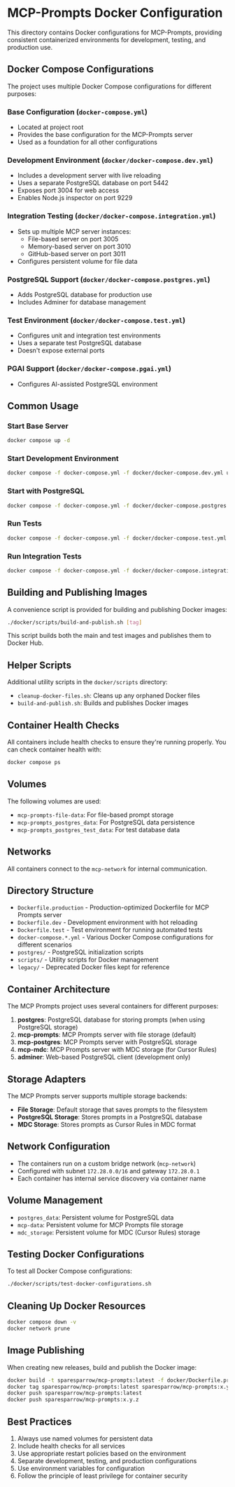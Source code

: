 # MCP-Prompts Docker Configuration

This directory contains Docker configurations for MCP-Prompts, providing consistent containerized environments for development, testing, and production use.

## Docker Compose Configurations

The project uses multiple Docker Compose configurations for different purposes:

### Base Configuration (`docker-compose.yml`)
- Located at project root
- Provides the base configuration for the MCP-Prompts server
- Used as a foundation for all other configurations

### Development Environment (`docker/docker-compose.dev.yml`)
- Includes a development server with live reloading
- Uses a separate PostgreSQL database on port 5442
- Exposes port 3004 for web access
- Enables Node.js inspector on port 9229

### Integration Testing (`docker/docker-compose.integration.yml`)
- Sets up multiple MCP server instances:
  - File-based server on port 3005
  - Memory-based server on port 3010
  - GitHub-based server on port 3011
- Configures persistent volume for file data

### PostgreSQL Support (`docker/docker-compose.postgres.yml`)
- Adds PostgreSQL database for production use
- Includes Adminer for database management

### Test Environment (`docker/docker-compose.test.yml`)
- Configures unit and integration test environments
- Uses a separate test PostgreSQL database
- Doesn't expose external ports

### PGAI Support (`docker/docker-compose.pgai.yml`)
- Configures AI-assisted PostgreSQL environment

## Common Usage

### Start Base Server
```bash
docker compose up -d
```

### Start Development Environment
```bash
docker compose -f docker-compose.yml -f docker/docker-compose.dev.yml up -d
```

### Start with PostgreSQL
```bash
docker compose -f docker-compose.yml -f docker/docker-compose.postgres.yml up -d
```

### Run Tests
```bash
docker compose -f docker-compose.yml -f docker/docker-compose.test.yml up -d
```

### Run Integration Tests
```bash
docker compose -f docker-compose.yml -f docker/docker-compose.integration.yml up -d
```

## Building and Publishing Images

A convenience script is provided for building and publishing Docker images:

```bash
./docker/scripts/build-and-publish.sh [tag]
```

This script builds both the main and test images and publishes them to Docker Hub.

## Helper Scripts

Additional utility scripts in the `docker/scripts` directory:
- `cleanup-docker-files.sh`: Cleans up any orphaned Docker files
- `build-and-publish.sh`: Builds and publishes Docker images

## Container Health Checks

All containers include health checks to ensure they're running properly. You can check container health with:

```bash
docker compose ps
```

## Volumes

The following volumes are used:
- `mcp-prompts-file-data`: For file-based prompt storage
- `mcp-prompts_postgres_data`: For PostgreSQL data persistence
- `mcp-prompts_postgres_test_data`: For test database data

## Networks

All containers connect to the `mcp-network` for internal communication.

## Directory Structure

- `Dockerfile.production` - Production-optimized Dockerfile for MCP Prompts server
- `Dockerfile.dev` - Development environment with hot reloading
- `Dockerfile.test` - Test environment for running automated tests
- `docker-compose.*.yml` - Various Docker Compose configurations for different scenarios
- `postgres/` - PostgreSQL initialization scripts
- `scripts/` - Utility scripts for Docker management
- `legacy/` - Deprecated Docker files kept for reference

## Container Architecture

The MCP Prompts project uses several containers for different purposes:

1. **postgres**: PostgreSQL database for storing prompts (when using PostgreSQL storage)
2. **mcp-prompts**: MCP Prompts server with file storage (default)
3. **mcp-postgres**: MCP Prompts server with PostgreSQL storage
4. **mcp-mdc**: MCP Prompts server with MDC storage (for Cursor Rules)
5. **adminer**: Web-based PostgreSQL client (development only)

## Storage Adapters

The MCP Prompts server supports multiple storage backends:

- **File Storage**: Default storage that saves prompts to the filesystem
- **PostgreSQL Storage**: Stores prompts in a PostgreSQL database
- **MDC Storage**: Stores prompts as Cursor Rules in MDC format

## Network Configuration

- The containers run on a custom bridge network (`mcp-network`)
- Configured with subnet `172.28.0.0/16` and gateway `172.28.0.1`
- Each container has internal service discovery via container name

## Volume Management

- `postgres_data`: Persistent volume for PostgreSQL data
- `mcp-data`: Persistent volume for MCP Prompts file storage
- `mdc_storage`: Persistent volume for MDC (Cursor Rules) storage

## Testing Docker Configurations

To test all Docker Compose configurations:

```bash
./docker/scripts/test-docker-configurations.sh
```

## Cleaning Up Docker Resources

```bash
docker compose down -v
docker network prune
```

## Image Publishing

When creating new releases, build and publish the Docker image:

```bash
docker build -t sparesparrow/mcp-prompts:latest -f docker/Dockerfile.production .
docker tag sparesparrow/mcp-prompts:latest sparesparrow/mcp-prompts:x.y.z
docker push sparesparrow/mcp-prompts:latest
docker push sparesparrow/mcp-prompts:x.y.z
```

## Best Practices

1. Always use named volumes for persistent data
2. Include health checks for all services
3. Use appropriate restart policies based on the environment
4. Separate development, testing, and production configurations
5. Use environment variables for configuration
6. Follow the principle of least privilege for container security 